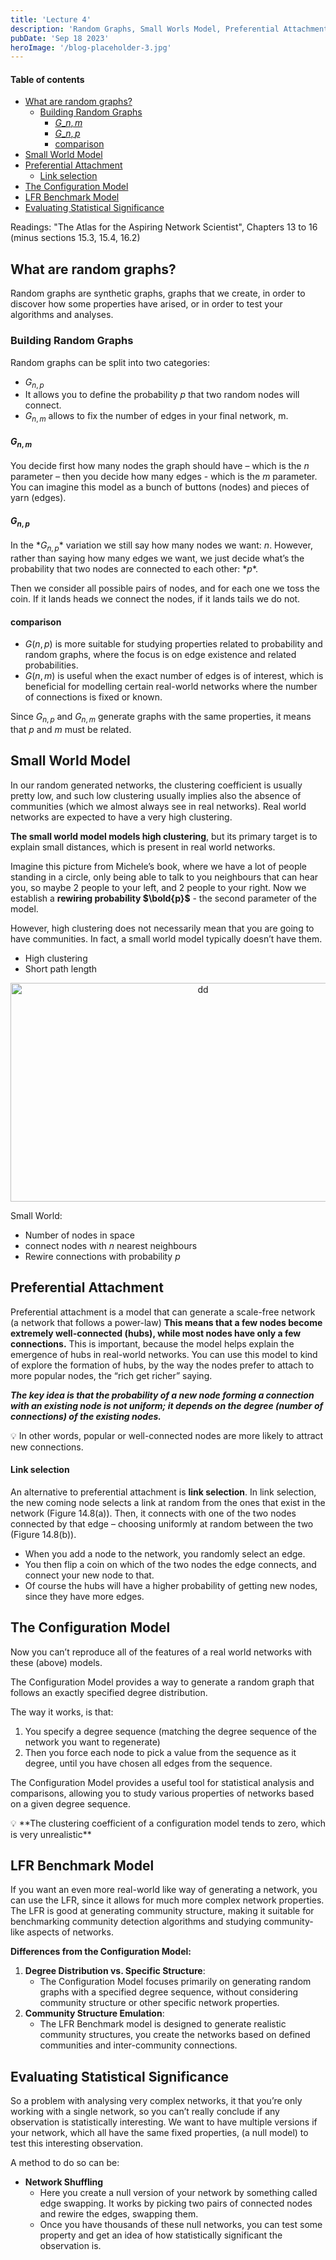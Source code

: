 ```yaml
---
title: 'Lecture 4'
description: 'Random Graphs, Small Worls Model, Preferential Attachment, Link Selection, Configuration Model, LFR Benchmark, Statistical Signififance'
pubDate: 'Sep 18 2023'
heroImage: '/blog-placeholder-3.jpg'
---
```


#### Table of contents
- [What are random graphs?](#what-are-random-graphs)
  - [Building Random Graphs](#building-random-graphs)
    - [$G\_{n,m}$](#g_nm)
    - [$G\_{n,p}$](#g_np)
    - [comparison](#comparison)
- [Small World Model](#small-world-model)
- [Preferential Attachment](#preferential-attachment)
    - [Link selection](#link-selection)
- [The Configuration Model](#the-configuration-model)
- [LFR Benchmark Model](#lfr-benchmark-model)
- [Evaluating Statistical Significance](#evaluating-statistical-significance)

Readings: "The Atlas for the Aspiring Network Scientist", Chapters 13 to 16 (minus sections 15.3, 15.4, 16.2)

## What are random graphs?

Random graphs are synthetic graphs, graphs that we create, in order to discover how some properties have arised, or in order to test your algorithms and analyses.

### Building Random Graphs

Random graphs can be split into two categories:

- $G_{n,p}$
- It allows you to define the probability $p$ that two random nodes will connect.
- $G_{n,m}$ allows to fix the number of edges in your final network, m.

#### $G_{n,m}$

You decide first how many nodes the graph should have – which is the *n* parameter – then you decide how many edges - which is the $m$ parameter. You can imagine this model as a bunch of buttons (nodes) and pieces of yarn (edges).

#### $G_{n,p}$

In the $*G_{n,p}$* variation we still say how many nodes we want: *n*. However, rather than saying how many edges we want, we just decide what’s the probability that two nodes are connected to each other: $*p*$.  

Then we consider all possible pairs of nodes, and for each one we toss the coin. If it lands heads we connect the nodes, if it lands tails we do not. 

#### comparison

- $G(n,p)$ is more suitable for studying properties related to probability and random graphs, where the focus is on edge existence and related probabilities.
- $G(n,m)$ is useful when the exact number of edges is of interest, which is beneficial for modelling certain real-world networks where the number of connections is fixed or known.

Since $G_{n,p}$ and $G_{n,m}$  generate graphs with the same properties, it means that $p$ and $m$ must be related.

## Small World Model

In our random generated networks, the clustering coefficient is usually pretty low, and such low clustering usually implies also the absence of communities (which we almost always see in real networks). Real world networks are expected to have a very high clustering.

**The small world model models high clustering**, but its primary target is to explain small distances, which is present in real world networks.

Imagine this picture from Michele’s book, where we have a lot of people standing in a circle, only being able to talk to you neighbours that can hear you, so maybe 2 people to your left, and 2 people to your right. Now we establish a **rewiring probability $\bold{p}$** - the second parameter of the model. 

 However, high clustering does not necessarily mean that you are going to have communities. In fact, a small world model typically doesn’t have them.

- High clustering
- Short path length


<div style="text-align: center;">
    <img src="/Screenshot_2022-09-22_at_11.10.02.png" alt="dd" width="600" height="350">
</div>

Small World:

- Number of nodes in space
- connect nodes with $n$ nearest neighbours
- Rewire connections with probability $p$

## Preferential Attachment

Preferential attachment is a model that can generate a scale-free network (a network that follows a power-law) **This means that a few nodes become extremely well-connected (hubs), while most nodes have only a few connections.** This is important, because the model helps explain the emergence of hubs in real-world networks. You can use this model to kind of explore the formation of hubs, by the way the nodes prefer to attach to more popular nodes, the “rich get richer” saying.

***The key idea is that the probability of a new node forming a connection with an existing node is not uniform; it depends on the degree (number of connections) of the existing nodes.***

<aside>
💡 In other words, popular or well-connected nodes are more likely to attract new connections.

</aside>

#### Link selection

An alternative to preferential attachment is **link selection**. In link selection, the new coming node selects a link at random from the ones that exist in the network (Figure 14.8(a)). Then, it connects with one of the two nodes connected by that edge – choosing uniformly at random between the two (Figure 14.8(b)).

- When you add a node to the network, you randomly select an edge.
- You then flip a coin on which of the two nodes the edge connects, and connect your new node to that.
- Of course the hubs will have a higher probability of getting new nodes, since they have more edges.

## The Configuration Model

Now you can’t reproduce all of the features of a real world networks with these (above) models.

The Configuration Model provides a way to generate a random graph that follows an exactly specified degree distribution.

The way it works, is that:

1. You specify a degree sequence (matching the degree sequence of the network you want to regenerate)
2. Then you force each node to pick a value from the sequence as it degree, until you have chosen all edges from the sequence.

The Configuration Model provides a useful tool for statistical analysis and comparisons, allowing you to study various properties of networks based on a given degree sequence.

<aside>
💡 **The clustering coefficient of a configuration model tends to zero, which is very unrealistic**

</aside>

## LFR Benchmark Model

If you want an even more real-world like way of generating a network, you can use the LFR, since it allows for much more complex network properties. The LFR is good at generating community structure, making it suitable for benchmarking community detection algorithms and studying community-like aspects of networks. 

**Differences from the Configuration Model:**

1. **Degree Distribution vs. Specific Structure**:
    - The Configuration Model focuses primarily on generating random graphs with a specified degree sequence, without considering community structure or other specific network properties.
2. **Community Structure Emulation**:
    - The LFR Benchmark model is designed to generate realistic community structures, you create the networks based on defined communities and inter-community connections.

## Evaluating Statistical Significance

So a problem with analysing very complex networks, it that you’re only working with a single network, so you can’t really conclude if any observation is statistically interesting. We want to have multiple versions if your network, which all have the same fixed properties, (a null model) to test this interesting observation. 

A method to do so can be:

- **************Network Shuffling**************
    - Here you create a null version of your network by something called edge swapping. It works by picking two pairs of connected nodes and rewire the edges, swapping them.
    - Once you have thousands of these null networks, you can test some property and get an idea of how statistically significant the observation is.
